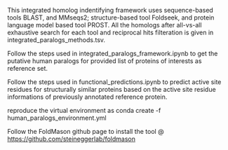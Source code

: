 This integrated homolog indentifying framework uses sequence-based tools BLAST, and MMseqs2; 
structure-based tool Foldseek, and protein language model based tool PROST. 
All the homologs after all-vs-all exhaustive search for each tool and reciprocal hits filteration is 
given in integrated_paralogs_methods.tsv. 

Follow the steps used in integrated_paralogs_framework.ipynb to get the putative human paralogs for provided 
list of proteins of interests as reference set. 

Follow the steps used in functional_predictions.ipynb to predict active site residues for 
structurally similar proteins based on the active site residue informations of previously 
annotated reference protein. 

reproduce the virtual environment as 
conda create -f human_paralogs_environment.yml

Follow the FoldMason github page to install the tool @ https://github.com/steineggerlab/foldmason 
